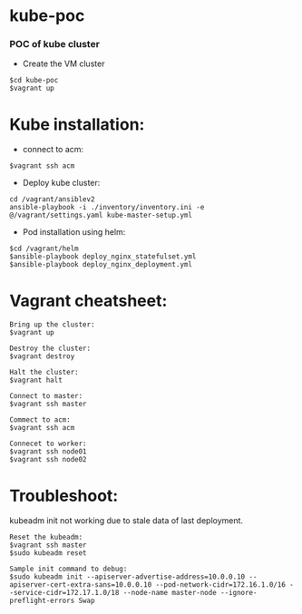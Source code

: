# kube-poc
### POC of kube cluster

- Create the VM cluster
```
$cd kube-poc
$vagrant up
```


# Kube installation:
- connect to acm:
```
$vagrant ssh acm
```
- Deploy kube cluster:
```
cd /vagrant/ansiblev2
ansible-playbook -i ./inventory/inventory.ini -e @/vagrant/settings.yaml kube-master-setup.yml
```
- Pod installation using helm:
```
$cd /vagrant/helm
$ansible-playbook deploy_nginx_statefulset.yml
$ansible-playbook deploy_nginx_deployment.yml
```





# Vagrant cheatsheet:
```
Bring up the cluster:
$vagrant up

Destroy the cluster:
$vagrant destroy

Halt the cluster:
$vagrant halt

Connect to master:
$vagrant ssh master

Commect to acm:
$vagrant ssh acm

Connecet to worker:
$vagrant ssh node01
$vagrant ssh node02
```

# Troubleshoot:
kubeadm init not working due to stale data of last deployment.

```
Reset the kubeadm:
$vagrant ssh master
$sudo kubeadm reset

Sample init command to debug:
$sudo kubeadm init --apiserver-advertise-address=10.0.0.10 --apiserver-cert-extra-sans=10.0.0.10 --pod-network-cidr=172.16.1.0/16 --service-cidr=172.17.1.0/18 --node-name master-node --ignore-preflight-errors Swap
```